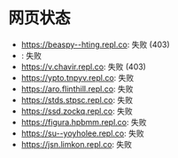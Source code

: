 # 网页状态
- https://beaspy--hting.repl.co: 失败 (403)
- : 失败
- https://v.chavir.repl.co: 失败 (403)
- https://ypto.tnpyv.repl.co: 失败
- https://aro.flinthill.repl.co: 失败
- https://stds.stpsc.repl.co: 失败
- https://ssd.zockq.repl.co: 失败
- https://figura.hpbmm.repl.co: 失败
- https://su--yoyholee.repl.co: 失败
- https://jsn.limkon.repl.co: 失败
